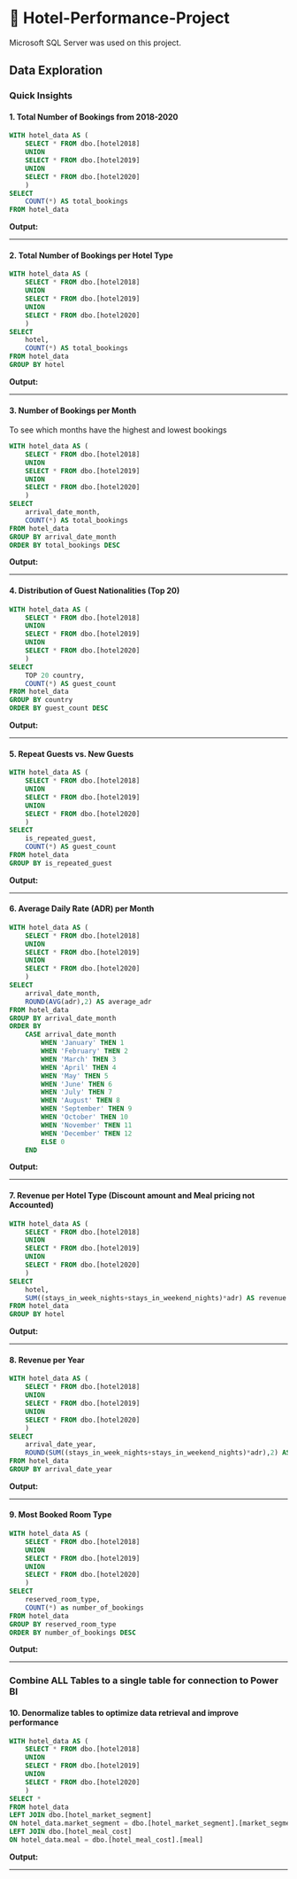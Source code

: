 # 🏨 Hotel-Performance-Project
Microsoft SQL Server was used on this project.

## Data Exploration
### Quick Insights

#### 1. Total Number of Bookings from 2018-2020
````sql
WITH hotel_data AS (
	SELECT * FROM dbo.[hotel2018]
	UNION
	SELECT * FROM dbo.[hotel2019]
	UNION
	SELECT * FROM dbo.[hotel2020]
	)
SELECT
	COUNT(*) AS total_bookings
FROM hotel_data
````
**Output:**

***

#### 2. Total Number of Bookings per Hotel Type
````sql
WITH hotel_data AS (
	SELECT * FROM dbo.[hotel2018]
	UNION
	SELECT * FROM dbo.[hotel2019]
	UNION
	SELECT * FROM dbo.[hotel2020]
	)
SELECT
	hotel,
	COUNT(*) AS total_bookings
FROM hotel_data
GROUP BY hotel
````
**Output:**

***

#### 3. Number of Bookings per Month 
To see which months have the highest and lowest bookings
````sql
WITH hotel_data AS (
	SELECT * FROM dbo.[hotel2018]
	UNION
	SELECT * FROM dbo.[hotel2019]
	UNION
	SELECT * FROM dbo.[hotel2020]
	)
SELECT
	arrival_date_month,
	COUNT(*) AS total_bookings
FROM hotel_data
GROUP BY arrival_date_month
ORDER BY total_bookings DESC
````
**Output:**

***

#### 4. Distribution of Guest Nationalities (Top 20)
````sql
WITH hotel_data AS (
	SELECT * FROM dbo.[hotel2018]
	UNION
	SELECT * FROM dbo.[hotel2019]
	UNION
	SELECT * FROM dbo.[hotel2020]
	)
SELECT
	TOP 20 country,
	COUNT(*) AS guest_count
FROM hotel_data
GROUP BY country
ORDER BY guest_count DESC
````
**Output:**

***

#### 5. Repeat Guests vs. New Guests
````sql
WITH hotel_data AS (
	SELECT * FROM dbo.[hotel2018]
	UNION
	SELECT * FROM dbo.[hotel2019]
	UNION
	SELECT * FROM dbo.[hotel2020]
	)
SELECT
	is_repeated_guest,
	COUNT(*) AS guest_count
FROM hotel_data
GROUP BY is_repeated_guest
````
**Output:**

***

#### 6. Average Daily Rate (ADR) per Month
````sql
WITH hotel_data AS (
	SELECT * FROM dbo.[hotel2018]
	UNION
	SELECT * FROM dbo.[hotel2019]
	UNION
	SELECT * FROM dbo.[hotel2020]
	)
SELECT
	arrival_date_month,
	ROUND(AVG(adr),2) AS average_adr
FROM hotel_data
GROUP BY arrival_date_month
ORDER BY 
	CASE arrival_date_month
		WHEN 'January' THEN 1
		WHEN 'February' THEN 2
		WHEN 'March' THEN 3
		WHEN 'April' THEN 4
		WHEN 'May' THEN 5
		WHEN 'June' THEN 6
		WHEN 'July' THEN 7
		WHEN 'August' THEN 8
		WHEN 'September' THEN 9
		WHEN 'October' THEN 10
		WHEN 'November' THEN 11
		WHEN 'December' THEN 12
		ELSE 0
	END
````
**Output:**

***

#### 7. Revenue per Hotel Type (Discount amount and Meal pricing not Accounted)
````sql
WITH hotel_data AS (
	SELECT * FROM dbo.[hotel2018]
	UNION
	SELECT * FROM dbo.[hotel2019]
	UNION
	SELECT * FROM dbo.[hotel2020]
	)
SELECT
	hotel,
	SUM((stays_in_week_nights+stays_in_weekend_nights)*adr) AS revenue
FROM hotel_data
GROUP BY hotel
````
**Output:**

***

#### 8. Revenue per Year
````sql
WITH hotel_data AS (
	SELECT * FROM dbo.[hotel2018]
	UNION
	SELECT * FROM dbo.[hotel2019]
	UNION
	SELECT * FROM dbo.[hotel2020]
	)
SELECT
	arrival_date_year,
	ROUND(SUM((stays_in_week_nights+stays_in_weekend_nights)*adr),2) AS revenue
FROM hotel_data
GROUP BY arrival_date_year
````
**Output:**

***

#### 9. Most Booked Room Type
````sql
WITH hotel_data AS (
	SELECT * FROM dbo.[hotel2018]
	UNION
	SELECT * FROM dbo.[hotel2019]
	UNION
	SELECT * FROM dbo.[hotel2020]
	)
SELECT
	reserved_room_type,
	COUNT(*) as number_of_bookings
FROM hotel_data
GROUP BY reserved_room_type
ORDER BY number_of_bookings DESC
````
**Output:**

***

### Combine ALL Tables to a single table for connection to Power BI
#### 10. Denormalize tables to optimize data retrieval and improve performance
````sql
WITH hotel_data AS (
	SELECT * FROM dbo.[hotel2018]
	UNION
	SELECT * FROM dbo.[hotel2019]
	UNION
	SELECT * FROM dbo.[hotel2020]
	)
SELECT *
FROM hotel_data
LEFT JOIN dbo.[hotel_market_segment]
ON hotel_data.market_segment = dbo.[hotel_market_segment].[market_segment]
LEFT JOIN dbo.[hotel_meal_cost]
ON hotel_data.meal = dbo.[hotel_meal_cost].[meal]
````
**Output:**

***
